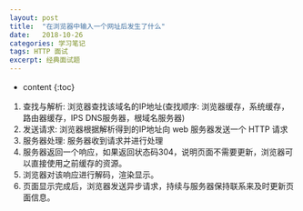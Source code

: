 ```yaml
---
layout: post
title:  "在浏览器中输入一个网址后发生了什么"
date:   2018-10-26 
categories: 学习笔记
tags: HTTP 面试
excerpt: 经典面试题
---
```


* content
{:toc}
　　
1. 查找与解析: 浏览器查找该域名的IP地址(查找顺序: 浏览器缓存，系统缓存，路由器缓存，IPS DNS服务器，根域名服务器)
2. 发送请求: 浏览器根据解析得到的IP地址向 web 服务器发送一个 HTTP 请求 
3. 服务器处理: 服务器收到请求并进行处理 
4. 服务器返回一个响应，如果返回状态码304，说明页面不需要更新，浏览器可以直接使用之前缓存的资源。
5. 浏览器对该响应进行解码，渲染显示。 
6. 页面显示完成后，浏览器发送异步请求，持续与服务器保持联系来及时更新页面信息。

